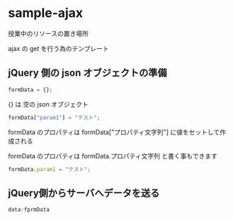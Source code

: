 # sample-ajax
授業中のリソースの置き場所

ajax の get を行う為のテンプレート
## jQuery 側の json オブジェクトの準備
```javascript
formData = {};
```
{} は 空の json オブジェクト
```javascript
formData["param1"] = "テスト";
```
formData のプロパティは formData["プロパティ文字列"] に値をセットして作成される

formData のプロパティは formData.プロパティ文字列 と書く事もできます
```javascript
formData.param1 = "テスト";
```
## jQuery側からサーバへデータを送る
```javascript
data:fprmData
```
